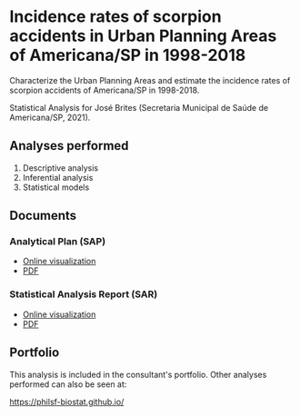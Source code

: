 # Incidence rates of scorpion accidents in Urban Planning Areas of Americana/SP in 1998-2018

Characterize the Urban Planning Areas and estimate the incidence rates of scorpion accidents of Americana/SP in 1998-2018.

Statistical Analysis for José Brites (Secretaria Municipal de Saúde de Americana/SP, 2021).

## Analyses performed

1. Descriptive analysis
1. Inferential analysis
1. Statistical models

## Documents

### Analytical Plan (SAP)

<!-- - [Online visualization][sapviz-v02] -->
<!-- - [Download][sappdf-v02] -->

- [Online visualization][sapviz-v01]
- [PDF][sappdf-v01]

### Statistical Analysis Report (SAR)

<!-- - [Online visualization][reportviz-v02] -->
<!-- - [Download][pdf-v02] -->

- [Online visualization][reportviz-v01]
- [PDF][pdf-v01]

## Portfolio

This analysis is included in the consultant's portfolio.
Other analyses performed can also be seen at:

<https://philsf-biostat.github.io/>

<!-- --- -->

[sapviz-v01]: report/SAP-2021-007-JB-v01.md
[sapviz-v02]: report/SAP-2021-007-JB-v02.md
[sappdf-v01]: https://docs.google.com/viewer?url=https://github.com/philsf-biostat/SAR-2021-007-JB/raw/main/report/SAP-2021-007-JB-v01.pdf
[sappdf-v02]: https://docs.google.com/viewer?url=https://github.com/philsf-biostat/SAR-2021-007-JB/raw/main/report/SAP-2021-007-JB-v02.pdf

[reportviz-v01]: report/SAR-2021-007-JB-v01.md
[reportviz-v02]: report/SAR-2021-007-JB-v02.md
[pdf-v01]: https://docs.google.com/viewer?url=https://github.com/philsf-biostat/SAR-2021-007-JB/raw/main/report/SAR-2021-007-JB-v01.pdf
[pdf-v02]: https://docs.google.com/viewer?url=https://github.com/philsf-biostat/SAR-2021-007-JB/raw/main/report/SAR-2021-007-JB-v02.pdf
[docx-v01]: https://docs.google.com/viewer?url=https://github.com/philsf-biostat/SAR-2021-007-JB/raw/main/report/SAR-2021-007-JB-v01.docx
[docx-v02]: https://docs.google.com/viewer?url=https://github.com/philsf-biostat/SAR-2021-007-JB/raw/main/report/SAR-2021-007-JB-v02.docx

[releases]: https://github.com/philsf-biostat/SAR-2021-007-JB/releases/
[milestone-v01]: https://github.com/philsf-biostat/SAR-2021-007-JB/milestone/mmm01
[v01-project]: https://github.com/philsf-biostat/SAR-2021-007-JB/projects/ppp01
[milestone-v02]: https://github.com/philsf-biostat/SAR-2021-007-JB/milestone/mmm02
[v02-project]: https://github.com/philsf-biostat/SAR-2021-007-JB/projects/ppp02
